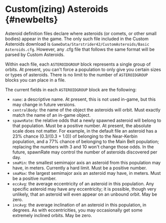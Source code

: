 Custom(izing) Asteroids                         {#newbelts}
============

Asteroid definition files declare where asteroids (or comets, or other small bodies) appear in the game. The only such file included in the Custom Asteroids download is `GameData/Starstrider42/CustomAsteroids/Basic Asteroids.cfg`. However, any .cfg file that follows the same format will be parsed by Custom Asteroids.

Within each file, each `ASTEROIDGROUP` block represents a single group of orbits. At present, you can't force a population to only give you certain sizes or types of asteroids. There is no limit to the number of `ASTEROIDGROUP` blocks you can place in a file.

The current fields in each `ASTEROIDGROUP` block are the following:

* `name`: a descriptive name. At present, this is not used in-game, but this may change in future versions.
* `centralBody`: the name of the object the asteroids will orbit. Must exactly match the name of an 
    in-game object.
* `spawnRate`: the relative odds that a newly spawned asteroid will belong to that population. Must be a 
    positive number. At present, the absolute scale does not matter. For example, in the default file an 
    asteroid has a 23% chance (0.3/(0.3 + 1.0)) of belonging to the Near-Kerbin population, and a 77% 
    chance of belonging to the Main Belt population; replacing the numbers with 3 and 10 won't change 
    those odds. In the future, spawnRate may control the number of asteroids discovered per day.
* `smaMin`: the smallest semimajor axis an asteroid from this population may have, in meters. Currently a 
    hard limit. Must be a positive number.
* `smaMax`: the largest semimajor axis an asteroid may have, in meters. Must be a positive number.
* `eccAvg`: the average eccentricity of an asteroid in this population. Any specific asteroid may have 
    any eccentricity; it is possible, though very unlikely, that an asteroid will even appear on an 
    unbound orbit. May be zero.
* `incAvg`: the average inclination of an asteroid in this population, in degrees. As with eccentricities, 
    you may occasionally get some extremely inclined orbits. May be zero.
